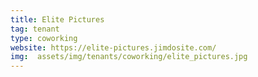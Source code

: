 ```yaml
---
title: Elite Pictures
tag: tenant
type: coworking
website: https://elite-pictures.jimdosite.com/
img:  assets/img/tenants/coworking/elite_pictures.jpg
---
```



